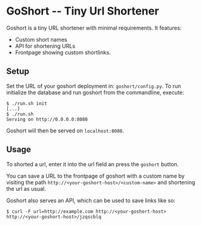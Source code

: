 GoShort -- Tiny Url Shortener
=============================

Goshort is a tiny URL shortener with minimal requirements. It features:

  - Custom short names
  - API for shortening URLs
  - Frontpage showing custom shortlinks.

Setup
-----

Set the URL of your goshort deployment in: `goshort/config.py`.
To run initialize the database and run goshort from the commandline, execute:

```
$ ./run.sh init
[...]
$ ./run.sh
Serving on http://0.0.0.0:8080
```

Goshort will then be served on `localhost:8080`.

Usage
-----

To shorted a url, enter it into the url field an press the `goshort` button.

You can save a URL to the frontpage of goshort with a custom name by visiting
the path `http://<your-goshort-host>/<custom-name>` and shortening the url as
usual.

Goshort also serves an API, which can be used to save links like so:

```
$ curl -F url=http://example.com http://<your-goshort-host>
http://<your-goshort-host>/jzqscblq
```
